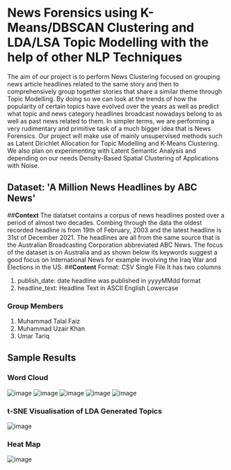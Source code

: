 # News Forensics using K-Means/DBSCAN Clustering and LDA/LSA Topic Modelling with the help of other NLP Techniques
 The aim of our project is to perform News Clustering focused on grouping news article headlines related to the same story and then to comprehensively group together stories that share a similar theme through Topic Modelling. By doing so we can look at the trends of how the popularity of certain topics have evolved over the years as well as predict what topic and news category headlines broadcast nowadays belong to as well as past news related to them. In simpler terms, we are performing a very rudimentary and primitive task of a much bigger idea that is News Forensics. Our project will make use of mainly unsupervised methods such as Latent Dirichlet Allocation for Topic Modelling and K-Means Clustering. We also plan on experimenting with Latent Semantic Analysis and depending on our needs Density-Based Spatial Clustering of Applications with Noise.

## Dataset: 'A Million News Headlines by ABC News'
##**Context**
The datatset contains a corpus of news headlines posted over a period of almost two decades. Combing through the data the oldest recorded headline is from 19th of February, 2003 and the latest headline is 31st of December 2021. The headlines are all from the same source that is the Australian Broadcasting Corporation abbreviated ABC News. The focus of the dataset is on Australia and as shown below its keywords suggest a good focus on International News for example involving the Iraq War and Elections in the US.
##**Content**
Format: CSV Single File
It has two columns
  1. publish_date: date headline was published in yyyyMMdd format
  2. headline_text: Headline Text in ASCII English Lowercase
### Group Members
1. Muhammad Talal Faiz
2. Muhammad Uzair Khan
3. Umar Tariq
## Sample Results
### Word Cloud
   ![image](https://github.com/MuhammadTalalFaiz/TopicalModelling/assets/97730886/30c8082d-b3ff-401b-ae2d-3aef237ec682)
   ![image](https://github.com/MuhammadTalalFaiz/TopicalModelling/assets/97730886/314e28ee-00d8-4246-9fe3-68841fc85495)
   ![image](https://github.com/MuhammadTalalFaiz/TopicalModelling/assets/97730886/76f07f7e-cfb6-4b3d-a50c-b96aa352c3d9)
   ![image](https://github.com/MuhammadTalalFaiz/TopicalModelling/assets/97730886/49a32442-5444-462d-b9dc-e5f22898548f)
   ![image](https://github.com/MuhammadTalalFaiz/TopicalModelling/assets/97730886/c7bd66d3-4c24-47d5-9ac7-5f35d0fdfa08)
### t-SNE Visualisation of LDA Generated Topics
   ![image](https://github.com/MuhammadTalalFaiz/TopicalModelling/assets/97730886/2b6d6047-52a7-4311-b27d-8eb1623bce55)
### Heat Map
   ![image](https://github.com/MuhammadTalalFaiz/TopicalModelling/assets/97730886/946ddfe4-be2c-4007-8acf-ef8b3595df27)

